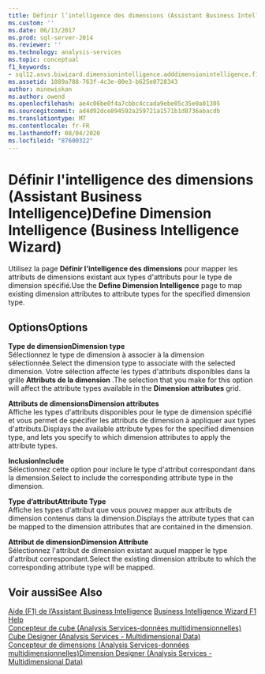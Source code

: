 ```yaml
---
title: Définir l’intelligence des dimensions (Assistant Business Intelligence) | Microsoft Docs
ms.custom: ''
ms.date: 06/13/2017
ms.prod: sql-server-2014
ms.reviewer: ''
ms.technology: analysis-services
ms.topic: conceptual
f1_keywords:
- sql12.asvs.biwizard.dimensionintelligence.adddimensionintelligence.f1
ms.assetid: 1089a788-763f-4c3e-80e3-b625e0728343
author: minewiskan
ms.author: owend
ms.openlocfilehash: ae4c06be0f4a7cbbc4ccada9ebe05c35e0a01305
ms.sourcegitcommit: ad4d92dce894592a259721a1571b1d8736abacdb
ms.translationtype: MT
ms.contentlocale: fr-FR
ms.lasthandoff: 08/04/2020
ms.locfileid: "87600322"
---
```

# <a name="define-dimension-intelligence-business-intelligence-wizard"></a><span data-ttu-id="3935f-102">Définir l'intelligence des dimensions (Assistant Business Intelligence)</span><span class="sxs-lookup"><span data-stu-id="3935f-102">Define Dimension Intelligence (Business Intelligence Wizard)</span></span>
  <span data-ttu-id="3935f-103">Utilisez la page **Définir l'intelligence des dimensions** pour mapper les attributs de dimensions existant aux types d'attributs pour le type de dimension spécifié.</span><span class="sxs-lookup"><span data-stu-id="3935f-103">Use the **Define Dimension Intelligence** page to map existing dimension attributes to attribute types for the specified dimension type.</span></span>  
  
## <a name="options"></a><span data-ttu-id="3935f-104">Options</span><span class="sxs-lookup"><span data-stu-id="3935f-104">Options</span></span>  
 <span data-ttu-id="3935f-105">**Type de dimension**</span><span class="sxs-lookup"><span data-stu-id="3935f-105">**Dimension type**</span></span>  
 <span data-ttu-id="3935f-106">Sélectionnez le type de dimension à associer à la dimension sélectionnée.</span><span class="sxs-lookup"><span data-stu-id="3935f-106">Select the dimension type to associate with the selected dimension.</span></span> <span data-ttu-id="3935f-107">Votre sélection affecte les types d'attributs disponibles dans la grille **Attributs de la dimension** .</span><span class="sxs-lookup"><span data-stu-id="3935f-107">The selection that you make for this option will affect the attribute types available in the **Dimension attributes** grid.</span></span>  
  
 <span data-ttu-id="3935f-108">**Attributs de dimensions**</span><span class="sxs-lookup"><span data-stu-id="3935f-108">**Dimension attributes**</span></span>  
 <span data-ttu-id="3935f-109">Affiche les types d'attributs disponibles pour le type de dimension spécifié et vous permet de spécifier les attributs de dimension à appliquer aux types d'attributs.</span><span class="sxs-lookup"><span data-stu-id="3935f-109">Displays the available attribute types for the specified dimension type, and lets you specify to which dimension attributes to apply the attribute types.</span></span>  
  
 <span data-ttu-id="3935f-110">**Inclusion**</span><span class="sxs-lookup"><span data-stu-id="3935f-110">**Include**</span></span>  
 <span data-ttu-id="3935f-111">Sélectionnez cette option pour inclure le type d'attribut correspondant dans la dimension.</span><span class="sxs-lookup"><span data-stu-id="3935f-111">Select to include the corresponding attribute type in the dimension.</span></span>  
  
 <span data-ttu-id="3935f-112">**Type d’attribut**</span><span class="sxs-lookup"><span data-stu-id="3935f-112">**Attribute Type**</span></span>  
 <span data-ttu-id="3935f-113">Affiche les types d'attribut que vous pouvez mapper aux attributs de dimension contenus dans la dimension.</span><span class="sxs-lookup"><span data-stu-id="3935f-113">Displays the attribute types that can be mapped to the dimension attributes that are contained in the dimension.</span></span>  
  
 <span data-ttu-id="3935f-114">**Attribut de dimension**</span><span class="sxs-lookup"><span data-stu-id="3935f-114">**Dimension Attribute**</span></span>  
 <span data-ttu-id="3935f-115">Sélectionnez l'attribut de dimension existant auquel mapper le type d'attribut correspondant.</span><span class="sxs-lookup"><span data-stu-id="3935f-115">Select the existing dimension attribute to which the corresponding attribute type will be mapped.</span></span>  
  
## <a name="see-also"></a><span data-ttu-id="3935f-116">Voir aussi</span><span class="sxs-lookup"><span data-stu-id="3935f-116">See Also</span></span>  
 <span data-ttu-id="3935f-117">[Aide (F1) de l’Assistant Business Intelligence](business-intelligence-wizard-f1-help.md) </span><span class="sxs-lookup"><span data-stu-id="3935f-117">[Business Intelligence Wizard F1 Help](business-intelligence-wizard-f1-help.md) </span></span>  
 <span data-ttu-id="3935f-118">[Concepteur de cube &#40;Analysis Services-données multidimensionnelles&#41;](cube-designer-analysis-services-multidimensional-data.md) </span><span class="sxs-lookup"><span data-stu-id="3935f-118">[Cube Designer &#40;Analysis Services - Multidimensional Data&#41;](cube-designer-analysis-services-multidimensional-data.md) </span></span>  
 [<span data-ttu-id="3935f-119">Concepteur de dimensions &#40;Analysis Services-données multidimensionnelles&#41;</span><span class="sxs-lookup"><span data-stu-id="3935f-119">Dimension Designer &#40;Analysis Services - Multidimensional Data&#41;</span></span>](dimension-designer-analysis-services-multidimensional-data.md)  
  
  

